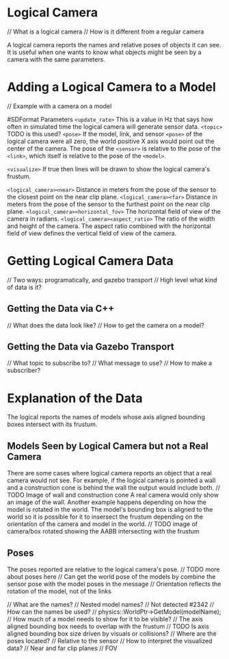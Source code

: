 # Logical Camera

// What is a logical camera
// How is it different from a regular camera

A logical camera reports the names and relative poses of objects it can see.
It is useful when one wants to know what objects might be seen by a camera with the same parameters.

# Adding a Logical Camera to a Model

// Example with a camera on a model

#SDFormat Parameters
`<update_rate>`
This is a value in Hz that says how often in simulated time the logical camera will generate sensor data.
`<topic>`
TODO is this used?
`<pose>`
If the model, link, and sensor `<pose>` of the logical camera were all zero, the world positive X axis would point out the center of the camera.
The pose of the `<sensor>` is relative to the pose of the `<link>`, which itself is relative to the pose of the `<model>`.

`<visualize>`
If true then lines will be drawn to show the logical camera's frustum.

`<logical_camera><near>`
Distance in meters from the pose of the sensor to the closest point on the near clip plane.
`<logical_camera><far>`
Distance in meters from the pose of the sensor to the furthest point on the near clip plane.
`<logical_camera><horizontal_fov>`
The horizontal field of view of the camera in radians.
`<logical_camera><aspect_ratio>`
The ratio of the width and height of the camera.
The aspect ratio combined with the horizontal field of view defines the vertical field of view of the camera.

# Getting Logical Camera Data
// Two ways: programatically, and gazebo transport
// High level what kind of data is it?

## Getting the Data via C++
// What does the data look like?
// How to get the camera on a model?

## Getting the Data via Gazebo Transport
// What topic to subscribe to?
// What message to use?
// How to make a subscriber?

# Explanation of the Data
The logical reports the names of models whose axis aligned bounding boxes intersect with its frustum.

## Models Seen by Logical Camera but not a Real Camera
There are some cases where logical camera reports an object that a real camera would not see.
For example, if the logical camera is pointed a wall and a construction cone is behind the wall the output would include both.
// TODO Image of wall and construction cone
A real camera would only show an image of the wall.
Another example happens depending on how the model is rotated in the world.
The model's bounding box is aligned to the world so it is possible for it to insersect the frustum depending on the orientation of the camera and model in the world.
// TODO image of camera/box rotated showing the AABB intersecting with the frustum

## Poses
The poses reported are relative to the logical camera's pose.
// TODO more about poses here
// Can get the world pose of the models by combine the sensor pose with the model poses in the message
// Orientation reflects the rotation of the model, not of the links


// What are the names?
// Nested model names?
//  Not detected #2342
// How can the names be used?
//  physics::WorldPtr->GetModel(modelName);
// How much of a model needs to show for it to be visible?
//  The axis aligned bounding box needs to overlap with the frustum
//    TODO Is axis aligned bounding box size driven by visuals or collisions?
// Where are the poses located?
//   Relative to the sensor
// How to interpret the visualized data?
//   Near and far clip planes
//   FOV
